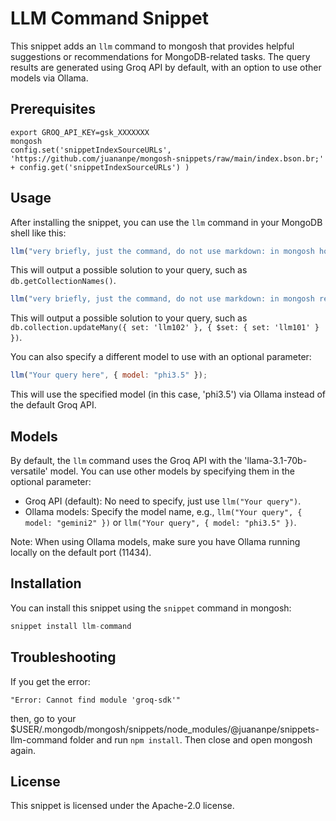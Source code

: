 # LLM Command Snippet

This snippet adds an `llm` command to mongosh that provides helpful suggestions or recommendations for MongoDB-related tasks. The query results are generated using Groq API by default, with an option to use other models via Ollama.

## Prerequisites

```
export GROQ_API_KEY=gsk_XXXXXXX
mongosh
config.set('snippetIndexSourceURLs', 'https://github.com/juananpe/mongosh-snippets/raw/main/index.bson.br;' + config.get('snippetIndexSourceURLs') )
```

## Usage

After installing the snippet, you can use the `llm` command in your MongoDB shell like this:

```javascript
llm("very briefly, just the command, do not use markdown: in mongosh how to get the collections names of current db?");
```

This will output a possible solution to your query, such as `db.getCollectionNames()`.

```javascript
llm("very briefly, just the command, do not use markdown: in mongosh replace all documents of a collection with property {'set':'llm102'} with the new value {'set':'llm101'} in current db?")
```

This will output a possible solution to your query, such as `db.collection.updateMany({ set: 'llm102' }, { $set: { set: 'llm101' } })`.

You can also specify a different model to use with an optional parameter:
```javascript 
llm("Your query here", { model: "phi3.5" });
```
This will use the specified model (in this case, 'phi3.5') via Ollama instead of the default Groq API.

## Models

By default, the `llm` command uses the Groq API with the 'llama-3.1-70b-versatile' model. You can use other models by specifying them in the optional parameter:

- Groq API (default): No need to specify, just use `llm("Your query")`.
- Ollama models: Specify the model name, e.g., `llm("Your query", { model: "gemini2" })` or `llm("Your query", { model: "phi3.5" })`.

Note: When using Ollama models, make sure you have Ollama running locally on the default port (11434).


## Installation

You can install this snippet using the `snippet` command in mongosh:

```javascript
snippet install llm-command
```

## Troubleshooting

If you get the error:
```
"Error: Cannot find module 'groq-sdk'"
```
then, go to your $USER/.mongodb/mongosh/snippets/node_modules/@juananpe/snippets-llm-command folder
and run `npm install`. Then close and open mongosh again.


## License

This snippet is licensed under the Apache-2.0 license.
